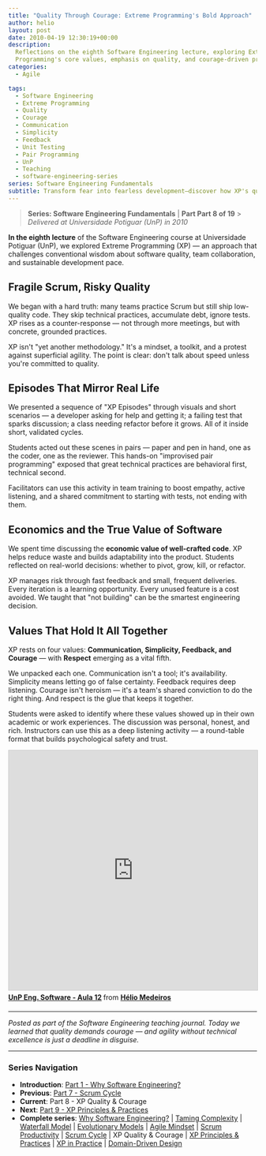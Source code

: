 ```yaml
---
title: "Quality Through Courage: Extreme Programming's Bold Approach"
author: helio
layout: post
date: 2010-04-19 12:30:19+00:00
description:
  Reflections on the eighth Software Engineering lecture, exploring Extreme
  Programming's core values, emphasis on quality, and courage-driven practices.
categories:
  - Agile

tags:
  - Software Engineering
  - Extreme Programming
  - Quality
  - Courage
  - Communication
  - Simplicity
  - Feedback
  - Unit Testing
  - Pair Programming
  - UnP
  - Teaching
  - software-engineering-series
series: Software Engineering Fundamentals
subtitle: Transform fear into fearless development—discover how XP's quality practices like pair programming, TDD, and continuous integration give teams the courage to embrace change and deliver excellence
---
```


> **Series: Software Engineering Fundamentals** | **Part Part 8 of 19** > _Delivered at Universidade Potiguar (UnP) in 2010_

**In the eighth lecture** of the Software Engineering course at Universidade Potiguar (UnP), we explored Extreme Programming (XP) — an approach that challenges conventional wisdom about software quality, team collaboration, and sustainable development pace.

## Fragile Scrum, Risky Quality

We began with a hard truth: many teams practice Scrum but still ship low-quality code. They skip technical practices, accumulate debt, ignore tests. XP rises as a counter-response — not through more meetings, but with concrete, grounded practices.

XP isn't "yet another methodology." It's a mindset, a toolkit, and a protest against superficial agility. The point is clear: don't talk about speed unless you're committed to quality.

## Episodes That Mirror Real Life

We presented a sequence of "XP Episodes" through visuals and short scenarios — a developer asking for help and getting it; a failing test that sparks discussion; a class needing refactor before it grows. All of it inside short, validated cycles.

Students acted out these scenes in pairs — paper and pen in hand, one as the coder, one as the reviewer. This hands-on "improvised pair programming" exposed that great technical practices are behavioral first, technical second.

Facilitators can use this activity in team training to boost empathy, active listening, and a shared commitment to starting with tests, not ending with them.

## Economics and the True Value of Software

We spent time discussing the **economic value of well-crafted code**. XP helps reduce waste and builds adaptability into the product. Students reflected on real-world decisions: whether to pivot, grow, kill, or refactor.

XP manages risk through fast feedback and small, frequent deliveries. Every iteration is a learning opportunity. Every unused feature is a cost avoided. We taught that "not building" can be the smartest engineering decision.

## Values That Hold It All Together

XP rests on four values: **Communication, Simplicity, Feedback, and Courage** — with **Respect** emerging as a vital fifth.

We unpacked each one. Communication isn't a tool; it's availability. Simplicity means letting go of false certainty. Feedback requires deep listening. Courage isn't heroism — it's a team's shared conviction to do the right thing. And respect is the glue that keeps it together.

Students were asked to identify where these values showed up in their own academic or work experiences. The discussion was personal, honest, and rich. Instructors can use this as a deep listening activity — a round-table format that builds psychological safety and trust.

<div style="margin-bottom: 20px;">
<iframe src="https://www.slideshare.net/slideshow/embed_code/key/iLcDkba8WQwKXN?startSlide=1" width="597" height="486" frameborder="0" marginwidth="0" marginheight="0" scrolling="no" style="border:1px solid #CCC; border-width:1px; margin-bottom:5px;max-width: 100%;" allowfullscreen></iframe> <div style="margin-bottom:5px"><strong> <a href="https://pt.slideshare.net/slideshow/unp-eng-software-aula-12/3666315" title="UnP Eng. Software - Aula 12" target="_blank">UnP Eng. Software - Aula 12</a> </strong> from <strong> <a href="https://www.slideshare.net/heliomedeiros" target="_blank">Hélio Medeiros</a> </strong></div>
</div>

---

_Posted as part of the Software Engineering teaching journal. Today we learned that quality demands courage — and agility without technical excellence is just a deadline in disguise._

---

### **Series Navigation**

- **Introduction**: [Part 1 - Why Software Engineering?](../2010-02-24-software-engineering-purpose/)
- **Previous**: [Part 7 - Scrum Cycle](../2010-04-11-scrum-cycle/)
- **Current**: Part 8 - XP Quality & Courage
- **Next**: [Part 9 - XP Principles & Practices](../2010-05-01-xp-principles-practices/)
- **Complete series**: [Why Software Engineering?](../2010-02-24-software-engineering-purpose/) | [Taming Complexity](../2010-03-02-complexity-process/) | [Waterfall Model](../2010-03-10-waterfall-model/) | [Evolutionary Models](../2010-03-18-evolutionary-models/) | [Agile Mindset](../2010-03-26-agile-mindset/) | [Scrum Productivity](../2010-04-03-scrum-productivity/) | [Scrum Cycle](../2010-04-11-scrum-cycle/) | XP Quality & Courage | [XP Principles & Practices](../2010-05-01-xp-principles-practices/) | [XP in Practice](../2010-05-08-applying-xp-strategies/) | [Domain-Driven Design](../2010-05-15-domain-driven-design/)
